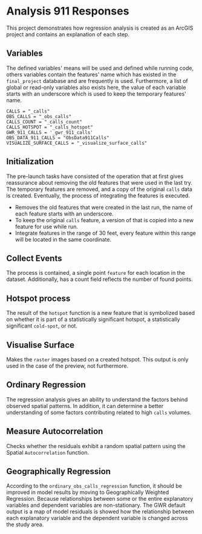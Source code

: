 # Analysis 911 Responses

This project demonstrates how regression analysis is created as an ArcGIS project and contains an explanation of each step.

## Variables

The defined variables' means will be used and defined while running code, others variables contain the features' name
which has existed in the `final_project` database and are frequently is used. Furthermore, a list of global or read-only
variables also exists here, the value of each variable starts with an underscore which is used to keep the temporary
features' name.

```
CALLS = "_calls"
OBS_CALLS = "_obs_calls"
CALLS_COUNT = "_calls_count"
CALLS_HOTSPOT = "_calls_hotspot"
GWR_911_CALLS = '_gwr_911_calls'
OBS_DATA_911_CALLS = "ObsData911Calls"
VISUALIZE_SURFACE_CALLS = "_visualize_surface_calls"
```

## Initialization

The pre-launch tasks have consisted of the operation that at first gives reassurance about removing the old features
that were used in the last try. The temporary features are removed, and a copy of the original `calls` data is created.
Eventually, the process of integrating the features is executed.

- Removes the old features that were created in the last run, the name of each feature starts with an underscore.
- To keep the original `calls` feature, a version of that is copied into a new feature for use while run.
- Integrate features in the range of 30 feet, every feature within this range will be located in the same coordinate.

## Collect Events

The process is contained, a single point `feature` for each location in the dataset. Additionally, has a count field
reflects the number of found points.

## Hotspot process

The result of the `hotspot` function is a new feature that is symbolized based on whether it is part of a statistically
significant hotspot, a statistically significant `cold-spot`, or not.

## Visualise Surface

Makes the `raster` images based on a created hotspot. This output is only used in the case of the preview, not
furthermore.

## Ordinary Regression

The regression analysis gives an ability to understand the factors behind observed spatial patterns. In addition, it can
determine a better understanding of some factors contributing related to high `calls` volumes.

## Measure Autocorrelation

Checks whether the residuals exhibit a random spatial pattern using the Spatial `Autocorrelation` function.

## Geographically Regression

According to the `ordinary_obs_calls_regression` function, it should be improved in model results by moving to
Geographically Weighted Regression. Because relationships between some or the entire explanatory variables and dependent
variables are non-stationary. The GWR default output is a map of model residuals is showed how the relationship between
each explanatory variable and the dependent variable is changed across the study area.
